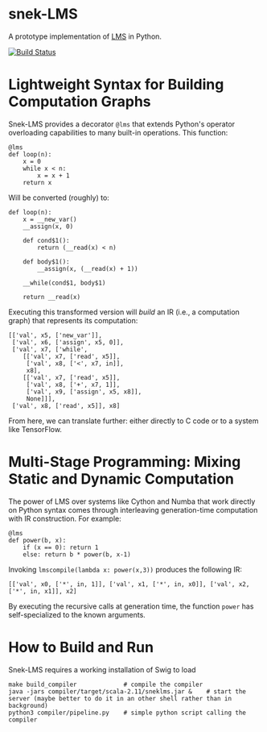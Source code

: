 # snek-LMS
A prototype implementation of [LMS](https://scala-lms.github.io) in Python.

[![Build Status](https://travis-ci.org/jmd1011/snek-LMS.svg?branch=master)](https://travis-ci.org/jmd1011/snek-LMS)

# Lightweight Syntax for Building Computation Graphs

Snek-LMS provides a decorator `@lms` that extends Python's operator overloading capabilities to many built-in operations. This function:

	@lms
	def loop(n):
	    x = 0
	    while x < n:
	        x = x + 1
	    return x

Will be converted (roughly) to:

	def loop(n):
        x = __new_var()
        __assign(x, 0)

        def cond$1():
            return (__read(x) < n)
        
        def body$1():
            __assign(x, (__read(x) + 1))
        
        __while(cond$1, body$1)

        return __read(x)

Executing this transformed version will *build* an IR (i.e., a 
computation graph) that represents its computation:

	[['val', x5, ['new_var']],
	 ['val', x6, ['assign', x5, 0]],
	 ['val', x7, ['while',
	    [['val', x7, ['read', x5]],
	     ['val', x8, ['<', x7, in]],
	     x8],
	    [['val', x7, ['read', x5]],
	     ['val', x8, ['+', x7, 1]],
	     ['val', x9, ['assign', x5, x8]],
	     None]]],
	 ['val', x8, ['read', x5]], x8]

From here, we can translate further: either directly to C code
or to a system like TensorFlow.


# Multi-Stage Programming: Mixing Static and Dynamic Computation

The power of LMS over systems like Cython and Numba that work
directly on Python syntax comes through interleaving
generation-time computation with IR construction.
For example:

	@lms
	def power(b, x):
	    if (x == 0): return 1
	    else: return b * power(b, x-1)

Invoking `lmscompile(lambda x: power(x,3))` produces the
following IR:

	[['val', x0, ['*', in, 1]], ['val', x1, ['*', in, x0]], ['val', x2, ['*', in, x1]], x2]

By executing the recursive calls at generation time,
the function `power` has self-specialized to the 
known arguments.



# How to Build and Run

Snek-LMS requires a working installation of Swig to load

    make build_compiler             # compile the compiler
    java -jars compiler/target/scala-2.11/sneklms.jar &    # start the server (maybe better to do it in an other shell rather than in background)
    python3 compiler/pipeline.py    # simple python script calling the compiler
